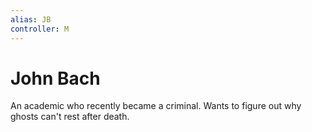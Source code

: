```yaml
---
alias: JB
controller: M
---
```

# John Bach
An academic who recently became a criminal.
Wants to figure out why ghosts can't rest after death.
